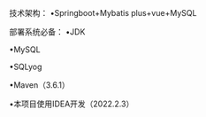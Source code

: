 技术架构：
•Springboot+Mybatis plus+vue+MySQL

部署系统必备：
•JDK

•MySQL

•SQLyog

•Maven（3.6.1）

•本项目使用IDEA开发（2022.2.3）
